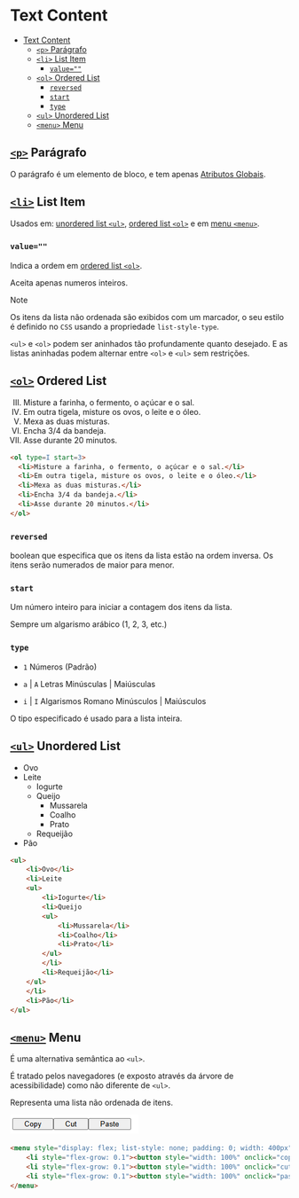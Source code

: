 # Text Content

- [Text Content](#text-content)
  - [``<p>`` Parágrafo](#p-parágrafo)
  - [``<li>`` List Item](#li-list-item)
    - [``value=""``](#value)
  - [``<ol>`` Ordered List](#ol-ordered-list)
    - [``reversed``](#reversed)
    - [``start``](#start)
    - [``type``](#type)
  - [``<ul>`` Unordered List](#ul-unordered-list)
  - [``<menu>`` Menu](#menu-menu)

## [``<p>``](https://developer.mozilla.org/en-US/docs/Web/HTML/Element/p) Parágrafo

O parágrafo é um elemento de bloco, e tem apenas [Atributos Globais](https://developer.mozilla.org/en-US/docs/Web/HTML/Global_attributes).

## [``<li>``](https://developer.mozilla.org/en-US/docs/Web/HTML/Element/ol) List Item

Usados em: [unordered list ``<ul>``](#ul-unordered-list), [ordered list ``<ol>``](#ol-ordered-list) e em [menu ``<menu>``](#menu-menu).

### ``value=""``

Indica a ordem em [ordered list ``<ol>``](#ol-ordered-list).

Aceita apenas numeros inteiros.

> [!NOTE]
> Os itens da lista não ordenada são exibidos com um marcador, o seu estilo é definido no `CSS` usando a propriedade `list-style-type`.
>
> `<ul>` e `<ol>` podem ser aninhados tão profundamente quanto desejado. E as listas aninhadas podem alternar entre `<ol>` e `<ul>` sem restrições.

## [``<ol>``](https://developer.mozilla.org/en-US/docs/Web/HTML/Element/ol) Ordered List

<ol type=I start=3>
  <li>Misture a farinha, o fermento, o açúcar e o sal.</li>
  <li>Em outra tigela, misture os ovos, o leite e o óleo.</li>
  <li>Mexa as duas misturas.</li>
  <li>Encha 3/4 da bandeja.</li>
  <li>Asse durante 20 minutos.</li>
</ol>

```html
<ol type=I start=3>
  <li>Misture a farinha, o fermento, o açúcar e o sal.</li>
  <li>Em outra tigela, misture os ovos, o leite e o óleo.</li>
  <li>Mexa as duas misturas.</li>
  <li>Encha 3/4 da bandeja.</li>
  <li>Asse durante 20 minutos.</li>
</ol>
```

### ``reversed``

boolean que especifica que os itens da lista estão na ordem inversa. Os itens serão numerados de maior para menor.

### ``start``

Um número inteiro para iniciar a contagem dos itens da lista.

Sempre um algarismo arábico (1, 2, 3, etc.)

### ``type``

- ``1`` Números (Padrão)

- ``a`` | ``A`` Letras Minúsculas | Maiúsculas

- ``i`` | ``I`` Algarismos Romano Minúsculos | Maiúsculos

O tipo especificado é usado para a lista inteira.

## [``<ul>``](https://developer.mozilla.org/en-US/docs/Web/HTML/Element/ol) Unordered List

- Ovo
- Leite
  - Iogurte
  - Queijo
    - Mussarela
    - Coalho
    - Prato
  - Requeijão
- Pão

```html
<ul>
    <li>Ovo</li>
    <li>Leite
    <ul>
        <li>Iogurte</li>
        <li>Queijo
        <ul>
            <li>Mussarela</li>
            <li>Coalho</li>
            <li>Prato</li>
        </ul>
        </li>
        <li>Requeijão</li>
    </ul>
    </li>
    <li>Pão</li>
</ul>
```

## [``<menu>``](https://developer.mozilla.org/en-US/docs/Web/HTML/Element/ol) Menu

É uma alternativa semântica ao ``<ul>``.

É tratado pelos navegadores (e exposto através da árvore de acessibilidade) como não diferente de ``<ul>``.

Representa uma lista não ordenada de itens.

![A simple example of menu](./assets/menu_example_simple.png)

```html
<menu style="display: flex; list-style: none; padding: 0; width: 400px">
    <li style="flex-grow: 0.1"><button style="width: 100%" onclick="copy()">Copy</button></li>
    <li style="flex-grow: 0.1"><button style="width: 100%" onclick="cut()">Cut</button></li>
    <li style="flex-grow: 0.1"><button style="width: 100%" onclick="paste()">Paste</button></li>
</menu>
```
